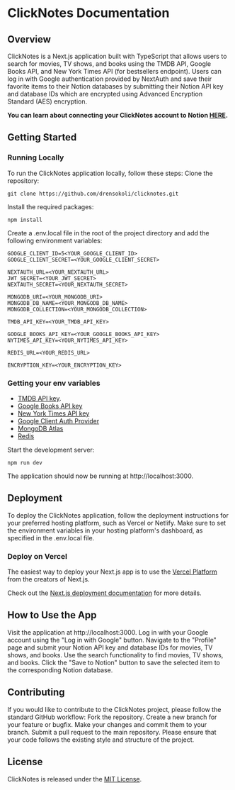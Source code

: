 # ClickNotes Documentation
## Overview
ClickNotes is a Next.js application built with TypeScript that allows users to search for movies, TV shows, and books using the TMDB API, Google Books API, and New York Times API (for bestsellers endpoint). Users can log in with Google authentication provided by NextAuth and save their favorite items to their Notion databases by submitting their Notion API key and database IDs which are encrypted using Advanced Encryption Standard (AES) encryption.

**You can learn about connecting your ClickNotes account to Notion [HERE](https://affiliate.notion.so/connect-to-notion).**

## Getting Started
### Running Locally
To run the ClickNotes application locally, follow these steps:
Clone the repository:
```
git clone https://github.com/drensokoli/clicknotes.git
```

Install the required packages:
```
npm install
```
Create a .env.local file in the root of the project directory and add the following environment variables:

```
GOOGLE_CLIENT_ID=5<YOUR_GOOGLE_CLIENT_ID>
GOOGLE_CLIENT_SECRET=<YOUR_GOOGLE_CLIENT_SECRET>

NEXTAUTH_URL=<YOUR_NEXTAUTH_URL>
JWT_SECRET=<YOUR_JWT_SECRET>
NEXTAUTH_SECRET=<YOUR_NEXTAUTH_SECRET>

MONGODB_URI=<YOUR_MONGODB_URI>
MONGODB_DB_NAME=<YOUR_MONGODB_DB_NAME>
MONGODB_COLLECTION=<YOUR_MONGODB_COLLECTION>

TMDB_API_KEY=<YOUR_TMDB_API_KEY>

GOOGLE_BOOKS_API_KEY=<YOUR_GOOGLE_BOOKS_API_KEY>
NYTIMES_API_KEY=<YOUR_NYTIMES_API_KEY>

REDIS_URL=<YOUR_REDIS_URL>

ENCRYPTION_KEY=<YOUR_ENCRYPTION_KEY>
```

### Getting your env variables
 - [TMDB API key](https://developer.themoviedb.org/reference/intro/getting-started).
 - [Google Books API key](https://developers.google.com/books/docs/v1/getting_started)
 - [New York Times API key](https://developer.nytimes.com/docs/books-product/1/overview)
 - [Google Client Auth Provider](https://console.cloud.google.com/apis/)
 - [MongoDB Atlas](https://www.mongodb.com/atlas/database)
 - [Redis](https://app.redislabs.com)

Start the development server:
```
npm run dev
```

The application should now be running at http://localhost:3000.

## Deployment
To deploy the ClickNotes application, follow the deployment instructions for your preferred hosting platform, such as Vercel or Netlify.
Make sure to set the environment variables in your hosting platform's dashboard, as specified in the .env.local file.

### Deploy on Vercel
The easiest way to deploy your Next.js app is to use the [Vercel Platform](https://vercel.com/new?utm_medium=default-template&filter=next.js&utm_source=create-next-app&utm_campaign=create-next-app-readme) from the creators of Next.js.

Check out the [Next.js deployment documentation](https://nextjs.org/docs/deployment) for more details.

## How to Use the App
Visit the application at http://localhost:3000.
Log in with your Google account using the "Log in with Google" button.
Navigate to the "Profile" page and submit your Notion API key and database IDs for movies, TV shows, and books.
Use the search functionality to find movies, TV shows, and books.
Click the "Save to Notion" button to save the selected item to the corresponding Notion database.

## Contributing
If you would like to contribute to the ClickNotes project, please follow the standard GitHub workflow:
Fork the repository.
Create a new branch for your feature or bugfix.
Make your changes and commit them to your branch.
Submit a pull request to the main repository.
Please ensure that your code follows the existing style and structure of the project.

## License
ClickNotes is released under the [MIT License](https://github.com/drensokoli/clicknotes/blob/master/LICENSE).